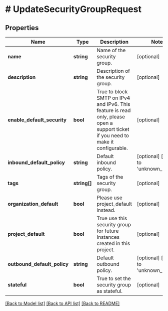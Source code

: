 # # UpdateSecurityGroupRequest

## Properties

Name | Type | Description | Notes
------------ | ------------- | ------------- | -------------
**name** | **string** | Name of the security group. | [optional]
**description** | **string** | Description of the security group. | [optional]
**enable_default_security** | **bool** | True to block SMTP on IPv4 and IPv6. This feature is read only, please open a support ticket if you need to make it configurable. | [optional]
**inbound_default_policy** | **string** | Default inbound policy. | [optional] [default to 'unknown_policy']
**tags** | **string[]** | Tags of the security group. | [optional]
**organization_default** | **bool** | Please use project_default instead. | [optional]
**project_default** | **bool** | True use this security group for future Instances created in this project. | [optional]
**outbound_default_policy** | **string** | Default outbound policy. | [optional] [default to 'unknown_policy']
**stateful** | **bool** | True to set the security group as stateful. | [optional]

[[Back to Model list]](../../README.md#models) [[Back to API list]](../../README.md#endpoints) [[Back to README]](../../README.md)
